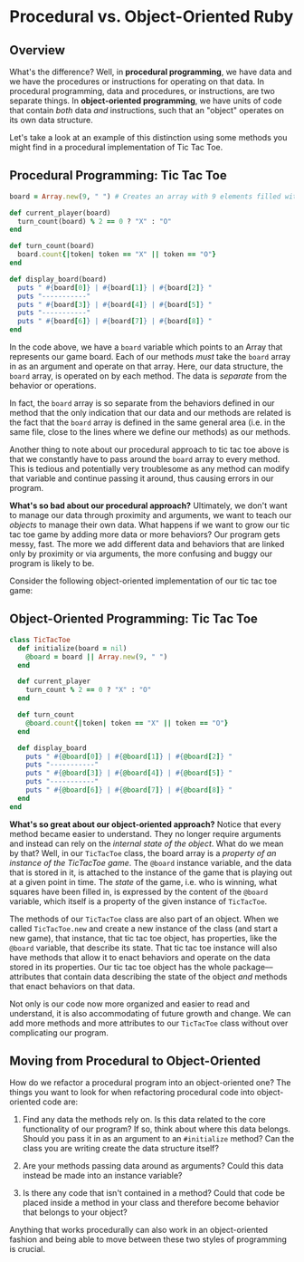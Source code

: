 # Procedural vs. Object-Oriented Ruby

## Overview

What's the difference? Well, in **procedural programming**, we have data and we have the procedures or instructions for operating on that data. In procedural programming, data and procedures, or instructions, are two separate things. In **object-oriented programming**, we have units of code that contain *both* data *and* instructions, such that an "object" operates on its own data structure.

Let's take a look at an example of this distinction using some methods you might find in a procedural implementation of Tic Tac Toe.

## Procedural Programming: Tic Tac Toe

```ruby
board = Array.new(9, " ") # Creates an array with 9 elements filled with " "

def current_player(board)
  turn_count(board) % 2 == 0 ? "X" : "O"
end

def turn_count(board)
  board.count{|token| token == "X" || token == "O"}
end

def display_board(board)
  puts " #{board[0]} | #{board[1]} | #{board[2]} "
  puts "-----------"
  puts " #{board[3]} | #{board[4]} | #{board[5]} "
  puts "-----------"
  puts " #{board[6]} | #{board[7]} | #{board[8]} "
end
```

In the code above, we have a `board` variable which points to an Array that represents our game board. Each of our methods *must* take the `board` array in as an argument and operate on that array. Here, our data structure, the `board` array, is operated on by each method. The data is *separate* from the behavior or operations.

In fact, the `board` array is so separate from the behaviors defined in our method that the only indication that our data and our methods are related is the fact that the `board` array is defined in the same general area (i.e. in the same file, close to the lines where we define our methods) as our methods.

Another thing to note about our procedural approach to tic tac toe above is that we constantly have to pass around the `board` array to every method. This is tedious and potentially very troublesome as any method can modify that variable and continue passing it around, thus causing errors in our program.

**What's so bad about our procedural approach?** Ultimately, we don't want to manage our data through proximity and arguments, we want to teach our *objects* to manage their own data. What happens if we want to grow our tic tac toe game by adding more data or more behaviors? Our program gets messy, fast. The more we add different data and behaviors that are linked only by proximity or via arguments, the more confusing and buggy our program is likely to be.

Consider the following object-oriented implementation of our tic tac toe game:

## Object-Oriented Programming: Tic Tac Toe

```ruby
class TicTacToe
  def initialize(board = nil)
    @board = board || Array.new(9, " ")
  end

  def current_player
    turn_count % 2 == 0 ? "X" : "O"
  end

  def turn_count
    @board.count{|token| token == "X" || token == "O"}
  end

  def display_board
    puts " #{@board[0]} | #{@board[1]} | #{@board[2]} "
    puts "-----------"
    puts " #{@board[3]} | #{@board[4]} | #{@board[5]} "
    puts "-----------"
    puts " #{@board[6]} | #{@board[7]} | #{@board[8]} "
  end
end
```  

**What's so great about our object-oriented approach?** Notice that every method became easier to understand. They no longer require arguments and instead can rely on the *internal state of the object*. What do we mean by that? Well, in our `TicTacToe` class, the board array is a *property of an instance of the TicTacToe game*. The `@board` instance variable, and the data that is stored in it, is attached to the instance of the game that is playing out at a given point in time. The *state* of the game, i.e. who is winning, what squares have been filled in, is expressed by the content of the `@board` variable, which itself is a property of the given instance of `TicTacToe`.

The methods of our `TicTacToe` class are also part of an object. When we called `TicTacToe.new` and create a new instance of the class (and start a new game), that instance, that tic tac toe object, has properties, like the `@board` variable, that describe its state. That tic tac toe instance will also have methods that allow it to enact behaviors and operate on the data stored in its properties. Our tic tac toe object has the whole package––attributes that contain data describing the state of the object *and* methods that enact behaviors on that data.

Not only is our code now more organized and easier to read and understand, it is also accommodating of future growth and change. We can add more methods and more attributes to our `TicTacToe` class without over complicating our program.

## Moving from Procedural to Object-Oriented

How do we refactor a procedural program into an object-oriented one? The things you want to look for when refactoring procedural code into object-oriented code are:

1. Find any data the methods rely on. Is this data related to the core functionality of our program? If so, think about where this data belongs. Should you pass it in as an argument to an `#initialize` method? Can the class you are writing create the data structure itself?

2. Are your methods passing data around as arguments? Could this data instead be made into an instance variable?

3. Is there any code that isn't contained in a method? Could that code be placed inside a method in your class and therefore become behavior that belongs to your object?

Anything that works procedurally can also work in an object-oriented fashion and being able to move between these two styles of programming is crucial.





